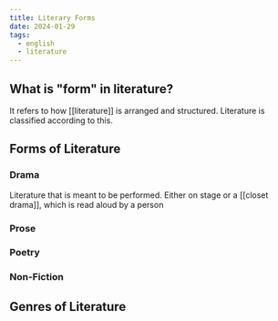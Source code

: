 ```yaml
---
title: Literary Forms
date: 2024-01-29
tags:
  - english
  - literature
---
```

## What is "form" in literature?
It refers to how [[literature]] is arranged and structured. Literature is classified according to this.
## Forms of Literature
### Drama
Literature that is meant to be performed. Either on stage or a [[closet drama]], which is read aloud by a person
### Prose
### Poetry 
### Non-Fiction

## Genres of Literature 

